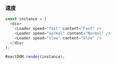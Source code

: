 
### 速度

<!--start-code-->
```js
const instance = (
  <div>
    <Loader speed="fast" content="Fast" />
    <Loader speed="normal" content="Normal" />
    <Loader speed="slow" content="Slow" />
  </div>
);

ReactDOM.render(instance);
```
<!--end-code-->
